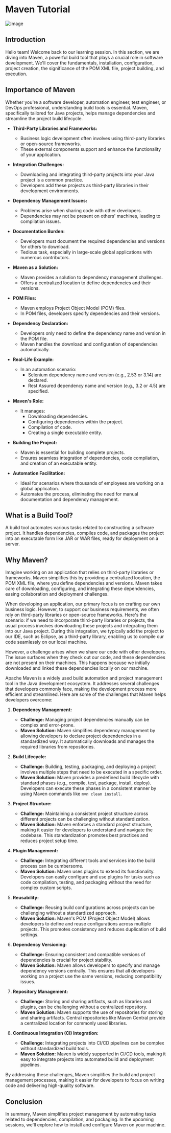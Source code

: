 # Maven Tutorial

![image](https://github.com/discover-devops/Build_Automation_Tool/assets/53135263/6071fbb1-3b30-4716-9ac2-e544ea8eeb30)


## Introduction

Hello team! Welcome back to our learning session. In this section, we are diving into Maven, a powerful build tool that plays a crucial role in software development. We'll cover the fundamentals, installation, configuration, project creation, the significance of the POM XML file, project building, and execution.

## Importance of Maven

Whether you're a software developer, automation engineer, test engineer, or DevOps professional, understanding build tools is essential. Maven, specifically tailored for Java projects, helps manage dependencies and streamline the project build lifecycle.


- **Third-Party Libraries and Frameworks:**
  - Business logic development often involves using third-party libraries or open-source frameworks.
  - These external components support and enhance the functionality of your application.

- **Integration Challenges:**
  - Downloading and integrating third-party projects into your Java project is a common practice.
  - Developers add these projects as third-party libraries in their development environments.

- **Dependency Management Issues:**
  - Problems arise when sharing code with other developers.
  - Dependencies may not be present on others' machines, leading to compilation issues.

- **Documentation Burden:**
  - Developers must document the required dependencies and versions for others to download.
  - Tedious task, especially in large-scale global applications with numerous contributors.

- **Maven as a Solution:**
  - Maven provides a solution to dependency management challenges.
  - Offers a centralized location to define dependencies and their versions.

- **POM Files:**
  - Maven employs Project Object Model (POM) files.
  - In POM files, developers specify dependencies and their versions.

- **Dependency Declaration:**
  - Developers only need to define the dependency name and version in the POM file.
  - Maven handles the download and configuration of dependencies automatically.

- **Real-Life Example:**
  - In an automation scenario:
    - Selenium dependency name and version (e.g., 2.53 or 3.14) are declared.
    - Rest Assured dependency name and version (e.g., 3.2 or 4.5) are specified.

- **Maven's Role:**
  - It manages:
    - Downloading dependencies.
    - Configuring dependencies within the project.
    - Compilation of code.
    - Creating a single executable entity.

- **Building the Project:**
  - Maven is essential for building complete projects.
  - Ensures seamless integration of dependencies, code compilation, and creation of an executable entity.

- **Automation Facilitation:**
  - Ideal for scenarios where thousands of employees are working on a global application.
  - Automates the process, eliminating the need for manual documentation and dependency management.

## What is a Build Tool?

A build tool automates various tasks related to constructing a software project. It handles dependencies, compiles code, and packages the project into an executable form like JAR or WAR files, ready for deployment on a server.

## Why Maven?

Imagine working on an application that relies on third-party libraries or frameworks. Maven simplifies this by providing a centralized location, the POM XML file, where you define dependencies and versions. Maven takes care of downloading, configuring, and integrating these dependencies, easing collaboration and deployment challenges.

When developing an application, our primary focus is on crafting our own business logic. However, to support our business requirements, we often rely on third-party libraries or open-source frameworks.
Here's the scenario: if we need to incorporate third-party libraries or projects, the usual process involves downloading these projects and integrating them into our Java project. During this integration, we typically add the project to our IDE, such as Eclipse, as a third-party library, enabling us to compile our code seamlessly on our local machine.

However, a challenge arises when we share our code with other developers. The issue surfaces when they check out our code, and these dependencies are not present on their machines. This happens because we initially downloaded and linked these dependencies locally on our machine.


Apache Maven is a widely used build automation and project management tool in the Java development ecosystem. It addresses several challenges that developers commonly face, making the development process more efficient and streamlined. Here are some of the challenges that Maven helps developers overcome:

1. **Dependency Management:**
   - **Challenge:** Managing project dependencies manually can be complex and error-prone.
   - **Maven Solution:** Maven simplifies dependency management by allowing developers to declare project dependencies in a standardized way. It automatically downloads and manages the required libraries from repositories.

2. **Build Lifecycle:**
   - **Challenge:** Building, testing, packaging, and deploying a project involves multiple steps that need to be executed in a specific order.
   - **Maven Solution:** Maven provides a predefined build lifecycle with standard phases (e.g., compile, test, package, install, deploy). Developers can execute these phases in a consistent manner by using Maven commands like `mvn clean install`.

3. **Project Structure:**
   - **Challenge:** Maintaining a consistent project structure across different projects can be challenging without standardization.
   - **Maven Solution:** Maven enforces a standard project structure, making it easier for developers to understand and navigate the codebase. This standardization promotes best practices and reduces project setup time.

4. **Plugin Management:**
   - **Challenge:** Integrating different tools and services into the build process can be cumbersome.
   - **Maven Solution:** Maven uses plugins to extend its functionality. Developers can easily configure and use plugins for tasks such as code compilation, testing, and packaging without the need for complex custom scripts.

5. **Reusability:**
   - **Challenge:** Reusing build configurations across projects can be challenging without a standardized approach.
   - **Maven Solution:** Maven's POM (Project Object Model) allows developers to define and reuse configurations across multiple projects. This promotes consistency and reduces duplication of build settings.

6. **Dependency Versioning:**
   - **Challenge:** Ensuring consistent and compatible versions of dependencies is crucial for project stability.
   - **Maven Solution:** Maven allows developers to specify and manage dependency versions centrally. This ensures that all developers working on a project use the same versions, reducing compatibility issues.

7. **Repository Management:**
   - **Challenge:** Storing and sharing artifacts, such as libraries and plugins, can be challenging without a centralized repository.
   - **Maven Solution:** Maven supports the use of repositories for storing and sharing artifacts. Central repositories like Maven Central provide a centralized location for commonly used libraries.

8. **Continuous Integration (CI) Integration:**
   - **Challenge:** Integrating projects into CI/CD pipelines can be complex without standardized build tools.
   - **Maven Solution:** Maven is widely supported in CI/CD tools, making it easy to integrate projects into automated build and deployment pipelines.

By addressing these challenges, Maven simplifies the build and project management processes, making it easier for developers to focus on writing code and delivering high-quality software.


## Conclusion

In summary, Maven simplifies project management by automating tasks related to dependencies, compilation, and packaging. In the upcoming sessions, we'll explore how to install and configure Maven on your machine.


